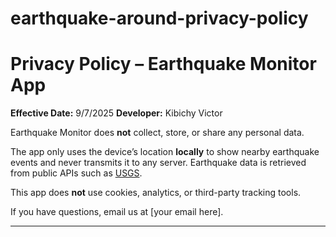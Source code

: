 # earthquake-around-privacy-policy


# Privacy Policy – Earthquake Monitor App

**Effective Date:** 9/7/2025
**Developer:** Kibichy Victor

Earthquake Monitor does **not** collect, store, or share any personal data.

The app only uses the device’s location **locally** to show nearby earthquake events and never transmits it to any server. Earthquake data is retrieved from public APIs such as [USGS](https://earthquake.usgs.gov/).

This app does **not** use cookies, analytics, or third-party tracking tools.

If you have questions, email us at [your email here].

---
